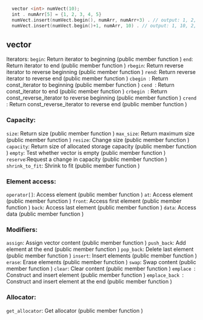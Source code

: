 
```cpp
  vector <int> numVect(10);
  int . numArr[5] = {1, 2, 3, 4, 5}
  numVect.insert(numVect.begin(), numArr, numArr+3) . // output: 1, 2, 3
  numVect.insert(numVect.begin()+1, numArr, 10) . // output: 1, 10, 2, 3
```

## vector
Iterators:
`begin`: Return iterator to beginning (public member function )
`end`: Return iterator to end (public member function )
`rbegin`: Return reverse iterator to reverse beginning (public member function )
`rend`: Return reverse iterator to reverse end (public member function )
`cbegin `: Return const_iterator to beginning (public member function )
`cend `: Return const_iterator to end (public member function )
`crbegin `: Return const_reverse_iterator to reverse beginning (public member function )
`crend `: Return const_reverse_iterator to reverse end (public member function )

### Capacity:
`size`: Return size (public member function )
`max_size`: Return maximum size (public member function )
`resize`: Change size (public member function )
`capacity`: Return size of allocated storage capacity (public member function )
`empty`: Test whether vector is empty (public member function )
`reserve`:Request a change in capacity (public member function )
`shrink_to_fit`: Shrink to fit (public member function )

### Element access:
`operator[]`: Access element (public member function )
`at`: Access element (public member function )
`front`: Access first element (public member function )
`back`: Access last element (public member function )
`data`: Access data (public member function )

### Modifiers:
`assign`: Assign vector content (public member function )
`push_back`: Add element at the end (public member function )
`pop_back`: Delete last element (public member function )
`insert`: Insert elements (public member function )
`erase`: Erase elements (public member function )
`swap`: Swap content (public member function )
`clear`: Clear content (public member function )
`emplace `: Construct and insert element (public member function )
`emplace_back `: Construct and insert element at the end (public member function )

### Allocator:
`get_allocator`: Get allocator (public member function )
